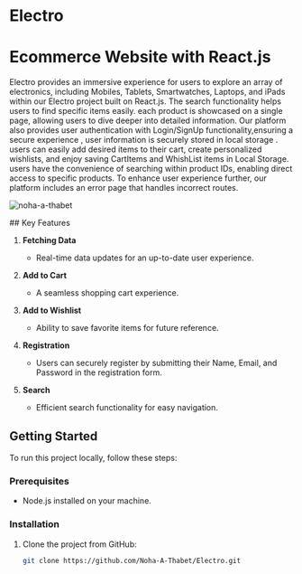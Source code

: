 # Electro
# Ecommerce Website with React.js

Electro provides an immersive experience for users to explore an array of electronics, including Mobiles, Tablets, Smartwatches, Laptops, and iPads within our Electro project built on React.js.
The search functionality helps users to find specific items easily. each product is showcased on a single page, allowing users to dive deeper into detailed information.
Our platform also provides user authentication with Login/SignUp functionality,ensuring a secure experience , user information is securely stored in local storage .
users can easily add desired items to their cart, create personalized wishlists, and enjoy  saving CartItems and WhishList items in Local Storage. 
users have the convenience of searching within product IDs, enabling direct access to specific products. 
To enhance user experience further, our platform includes an error page that handles incorrect routes.

<p><img align="center" src="https://drive.google.com/file/d/1idSwDEIrL1FxmM6dyEkwgJf6Tx5inwzH/view?usp=sharing" alt="noha-a-thabet" /></p>
## Key Features

1. **Fetching Data**
   - Real-time data updates for an up-to-date user experience.

2. **Add to Cart**
   - A seamless shopping cart experience.

3. **Add to Wishlist**
   - Ability to save favorite items for future reference.

4. **Registration**
   - Users can securely register by submitting their Name, Email, and Password in the registration form.

5. **Search**
   - Efficient search functionality for easy navigation.

## Getting Started

To run this project locally, follow these steps:

### Prerequisites
- Node.js installed on your machine.

### Installation
1. Clone the project from GitHub:
   ```bash
   git clone https://github.com/Noha-A-Thabet/Electro.git
